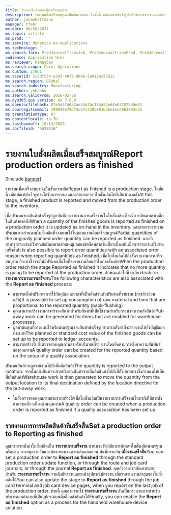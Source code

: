 ```yaml
---
title: รายงานใบสั่งผลิตเมื่อเสร็จสมบูรณ์
description: รายงานเมื่อเสร็จสมบุรณ์เป็นขั้นการผลิต ในขั้นนี้ ผลิตภัณฑ์สำเร็จรูปจะได้รับการรายงานและย้ายออกจากใบสั่งผลิตไปยังสินค้าคงคลัง
author: johanhoffmann
manager: tfehr
ms.date: 06/20/2017
ms.topic: article
ms.prod: ''
ms.service: dynamics-ax-applications
ms.technology: ''
ms.search.form: ProdJournalTransJob, ProdJournalTransProd, ProdJournalTransRoute, ProdParmReportFinished, ProdRouteOprOverview
audience: Application User
ms.reviewer: kamaybac
ms.search.scope: Core, Operations
ms.custom: 27061
ms.assetid: 1c2dfc54-a293-49f2-9b96-5a912ac5762c
ms.search.region: Global
ms.search.industry: Manufacturing
ms.author: johanho
ms.search.validFrom: 2016-02-28
ms.dyn365.ops.version: AX 7.0.0
ms.openlocfilehash: 87e5d4f46a2ae34a2bc114a92ed4e037875dde43
ms.sourcegitcommit: 199848e78df5cb7c439b001bdbe1ece963593cdb
ms.translationtype: HT
ms.contentlocale: th-TH
ms.lasthandoff: 10/13/2020
ms.locfileid: "4438416"
---
```

# <a name="report-production-orders-as-finished"></a><span data-ttu-id="b0ff3-104">รายงานใบสั่งผลิตเมื่อเสร็จสมบูรณ์</span><span class="sxs-lookup"><span data-stu-id="b0ff3-104">Report production orders as finished</span></span>

[!include [banner](../includes/banner.md)]

<span data-ttu-id="b0ff3-105">รายงานเมื่อเสร็จสมบุรณ์เป็นขั้นการผลิต</span><span class="sxs-lookup"><span data-stu-id="b0ff3-105">Report as finished is a production stage.</span></span> <span data-ttu-id="b0ff3-106">ในขั้นนี้ ผลิตภัณฑ์สำเร็จรูปจะได้รับการรายงานและย้ายออกจากใบสั่งผลิตไปยังสินค้าคงคลัง</span><span class="sxs-lookup"><span data-stu-id="b0ff3-106">At this stage, a finished product is reported and moved from the production order to the inventory.</span></span>

<span data-ttu-id="b0ff3-107">เมื่อปริมาณของสินค้าสำเร็จรูปถูกบันทึกลงรายงานการเสร็จงานในใบสั่งผลิต ก็จะมีการอัพเดทคงเหลือในสินค้าคงคลัง</span><span class="sxs-lookup"><span data-stu-id="b0ff3-107">When a quantity of the finished goods is reported as finished on a production order it is updated as on-hand in the inventory.</span></span> <span data-ttu-id="b0ff3-108">และสามารถรายงานปริมาณบางส่วนตามใบสั่งผลิตที่วางแผนไว้ในตอนแรกเมื่อเสร็จสมบูรณ์</span><span class="sxs-lookup"><span data-stu-id="b0ff3-108">Partial quantities of the originally planned order quantity can be reported as finished.</span></span> <span data-ttu-id="b0ff3-109">และยังสามารถรายงานปริมาณข้อผิดพลาดด้วยเหตุผลของข้อผิดพลาดซึ่งเกี่ยวเนื่องกันเมื่อการรายงานปริมาณเสร็จสิ้น</span><span class="sxs-lookup"><span data-stu-id="b0ff3-109">It is also possible to report error quantities with an associated error reason when reporting quantities as finished.</span></span> <span data-ttu-id="b0ff3-110">เมื่อใบสั่งผลิตไปถึงขั้นรายงานการเสร็จสมบูรณ์ ก็จะบ่งชี้ว่าจะไม่มีปริมาณอื่นใดที่จะรายงานอีกแล้วในการสั่งผลิต</span><span class="sxs-lookup"><span data-stu-id="b0ff3-110">When the production order reach the stage Reported as finished it indicates that no more quantity is going to be reported at the production  order.</span></span>
<span data-ttu-id="b0ff3-111">ลักษณะต่อไปนี้จะเกี่ยวข้องกับการ **รายงานกระบวนการเสร็จงาน**</span><span class="sxs-lookup"><span data-stu-id="b0ff3-111">The following characteristics are also associated with the **Report as finished** process:</span></span>
-   <span data-ttu-id="b0ff3-112">สามารถตั้งค่าปริมาณการใช้วัตถุดิบและเวลาที่เป็นสัดส่วนกับปริมาณที่รายงาน (การล้างย้อนกลับ)</span><span class="sxs-lookup"><span data-stu-id="b0ff3-112">It is possible to set up consumption of raw material and time that are proportional to the reported quantity (back-flushing)</span></span>
-   <span data-ttu-id="b0ff3-113">คุณสามารถสร้างงานการสำรองสินค้าสำหรับสินค้าที่เปิดใช้งานสำหรับกระบวนการคลังสินค้า</span><span class="sxs-lookup"><span data-stu-id="b0ff3-113">Put-away work can be generated for items that are enabled for warehouse processes.</span></span>
-   <span data-ttu-id="b0ff3-114">มูลค่าต้นทุนที่วางแผนไว้หรือมาตรฐานของสินค้าสำเร็จรูปสามารถตั้งค่าที่จะรายงานไปยังบัญชีแยกประเภท</span><span class="sxs-lookup"><span data-stu-id="b0ff3-114">The planned or standard cost value of the finished goods can be set up to be reported to ledger accounts.</span></span>
-   <span data-ttu-id="b0ff3-115">สามารถสร้างใบสั่งตรวจสอบคุณภาพสำหรับปริมาณที่รายงานโดยยึดตามการตั้งค่าความสัมพันธ์ของคุณภาพ</span><span class="sxs-lookup"><span data-stu-id="b0ff3-115">A quality order can be created for the reported quantity based on the setup of a quality association.</span></span>

<span data-ttu-id="b0ff3-116">ปริมาณสินค้าจะถูกรายงานไปยังที่ผลิตสินค้า</span><span class="sxs-lookup"><span data-stu-id="b0ff3-116">The quantity is reported to the output location.</span></span> <span data-ttu-id="b0ff3-117">จากนั้นคลังสินค้าจะย้ายปริมาณสินค้าจากที่ผลิตสินค้าไปยังที่ตั้งปลายทางซึ่งกำหนดให้เป็นที่เก็บสินค้า</span><span class="sxs-lookup"><span data-stu-id="b0ff3-117">Warehouse work is then generated to move the quantity from the output location to its final destination defined by the location directive for the put-away work.</span></span>

-   <span data-ttu-id="b0ff3-118">ใบสั่งตรวจสอบคุณภาพสามารถสร้างได้เมื่อใบสั่งผลิตเป็นรายงานการเสร็จงานในกรณีที่มีการตั่งค่าความเกี่ยวเนื่องด้านคุณภาพ</span><span class="sxs-lookup"><span data-stu-id="b0ff3-118">A quality order can be created when a production order is reported as finished if a quality association has been set up.</span></span>

## <a name="set-a-production-order-to-reporting-as-finished"></a><span data-ttu-id="b0ff3-119">รายงานการการผลิตสินค้าที่เสร็จสิ้น</span><span class="sxs-lookup"><span data-stu-id="b0ff3-119">Set a production order to Reporting as finished</span></span>
<span data-ttu-id="b0ff3-120">คุณสามารถตั้งค่าใบสั่งผลิตเป็น **รายงานการเสร็จงาน** ผ่านทาง ฟังก์ชันการอัพเดทใบสั่งผลิตมาตรฐาน หรือผ่าน ทางสมุดรายวันและบัตรกระบวนการผลิตตลอดจน บันทึกรายวัน **เมื่องานเสร็จสิ้น**</span><span class="sxs-lookup"><span data-stu-id="b0ff3-120">You can set a production order to **Report as finished** through the standard production order update function, or through the route and job card journals, or through the journal **Report as finished**.</span></span> <span data-ttu-id="b0ff3-121">คุณยังสามารถอัพเดทระยะสำหรับ **รายงานการเสร็จงาน** รวมถึงบัตรงานและหน้าอุปกรณ์บัตรงาน เมื่อรายงานงานล่าสุดของใบสั่งผลิตได้</span><span class="sxs-lookup"><span data-stu-id="b0ff3-121">You can also update the stage to **Report as finished** through the job card terminal and job card device pages, when you report on the last job of the production order.</span></span> <span data-ttu-id="b0ff3-122">ท้ายนี้ คุณสามารถใช้ **รายงานการเสร็จงาน** อันเป็นกระบวนการสำหรับบริการตอบคำถามที่เป็นอุปกรณ์บนมือถือคลังสินค้าได้</span><span class="sxs-lookup"><span data-stu-id="b0ff3-122">Finally, you can enable the **Report as finished** option as a process for the handheld warehouse device solution.</span></span>  



